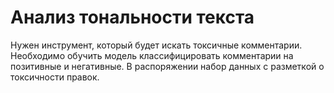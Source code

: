 # Анализ тональности текста
Нужен инструмент, который будет искать токсичные комментарии. Необходимо обучить модель классифицировать комментарии на позитивные и негативные. В распоряжении набор данных с разметкой о токсичности правок.

